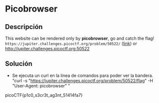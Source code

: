 # Picobrowser

## Descripción
This website can be rendered only by **picobrowser**, go and catch the flag! `https://jupiter.challenges.picoctf.org/problem/50522/` ([link](https://jupiter.challenges.picoctf.org/problem/50522/)) or http://jupiter.challenges.picoctf.org:50522
## Solución
- Se ejecuta un curl en la línea de comandos para poder ver la bandera.  "curl -s "https://jupiter.challenges.picoctf.org/problem/50522/flag" -H "User-Agent: picobrowser"
"

picoCTF{p1c0_s3cr3t_ag3nt_51414fa7}